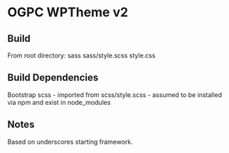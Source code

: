 
OGPC WPTheme v2
=======================


Build
-----------------------------
From root directory:
sass sass/style.scss style.css


Build Dependencies
-------------------
Bootstrap scss - imported from scss/style.scss - assumed to be installed via npm and exist in node_modules

Notes
-----------------------------
Based on underscores starting framework.
